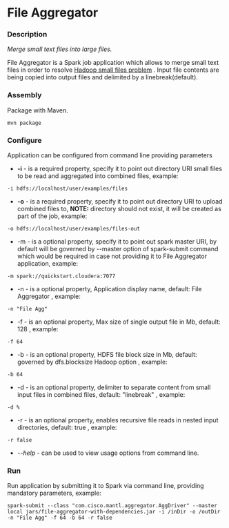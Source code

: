 File Aggregator
===============

### Description
*Merge small text files into large files.*

File Aggregator is a Spark job application which allows to merge small text files in order to resolve [Hadoop small files problem](http://blog.cloudera.com/blog/2009/02/the-small-files-problem/) . Input file contents are being copied into output files and delimited by a linebreak(default). 

### Assembly
Package with Maven.  

```
mvn package
```

### Configure
Application can be configured from command line providing parameters

* **-i** - is a required property, specify it to point out directory URI small files to be read and aggregated into combined files, example:
```
-i hdfs://localhost/user/examples/files
```
* **-o** - is a required property, specify it to point out directory URI to upload combined files to, **NOTE:** directory should not exist, it will be created as part of the job, example:
```
-o hdfs://localhost/user/examples/files-out
```
* -m - is a optional property, specify it to point out spark master URI, by default will be governed by --master option of spark-submit command which would be required in case not providing it to File Aggregator application, example: 
```
-m spark://quickstart.cloudera:7077
```
* -n - is a optional property, Application display name, default: File Aggregator , example:
```
-n "File Agg"
```

* -f - is an optional property, Max size of single output file in Mb, default: 128 , example:
```
-f 64
```
* -b - is an optional property, HDFS file block size in Mb, default: governed by dfs.blocksize Hadoop option , example:
```
-b 64
```
* -d - is an optional property, delimiter to separate content from small input files in combined files, default: "linebreak" , example:
```
-d %
```
* -r - is an optional property, enables recursive file reads in nested input directories, default: true , example:
```
-r false
```
* *--help* - can be used to view usage options from command line.

### Run
Run application by submitting it to Spark via command line, providing mandatory parameters, example:

``` 
spark-submit --class "com.cisco.mantl.aggregator.AggDriver" --master local jars/file-aggregator-with-dependencies.jar -i /inDir -o /outDir -n "File Agg" -f 64 -b 64 -r false
```
